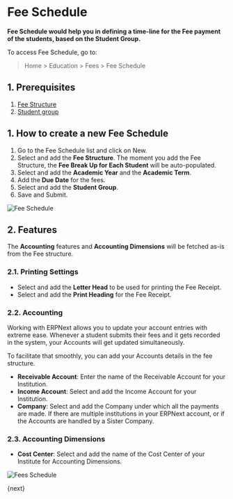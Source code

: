 # Fee Schedule

**Fee Schedule would help you in defining a time-line for the Fee payment of the students, based on the Student Group.**

To access Fee Schedule, go to:

> Home > Education > Fees > Fee Schedule

## 1. Prerequisites

1. [Fee Structure](/docs/user/manual/en/education/fee-structure)
1. [Student group](/docs/user/manual/en/education/student-group)

## 1. How to create a new Fee Schedule

1. Go to the Fee Schedule list and click on New.
1. Select and add the **Fee Structure**. The moment you add the Fee Structure, the **Fee Break Up for Each Student** will be auto-populated.
1. Select and add the **Academic Year** and the **Academic Term**.
1. Add the **Due Date** for the fees.
1. Select and add the **Student Group**. 
1. Save and Submit.

![Fee Schedule](/docs/v12/assets/img/education/education-fee-schedule-1.gif)

## 2. Features

The **Accounting** features and **Accounting Dimensions** will be fetched as-is from the Fee structure.

### 2.1. Printing Settings

* Select and add the **Letter Head** to be used for printing the Fee Receipt.
* Select and add the **Print Heading** for the Fee Receipt.

### 2.2. Accounting

Working with ERPNext allows you to update your account entries with extreme ease. Whenever a student submits their fees and it gets recorded in the system, your Accounts will get updated simultaneously.

To facilitate that smoothly, you can add your Accounts details in the fee structure.

* **Receivable Account**: Enter the name of the Receivable Account for your Institution.
* **Income Account**: Select and add the Income Account for your Institution.
* **Company**: Select and add the Company under which all the payments are made. If there are multiple institutions in your ERPNext account, or if the Accounts are handled by a Sister Company.

### 2.3. Accounting Dimensions

* **Cost Center**: Select and add the name of the Cost Center of your Institute for Accounting Dimensions.

![Fees Schedule](/docs/v12/assets/img/education/education-fee-schedule-2.png)

{next}
